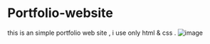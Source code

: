 # Portfolio-website
this is an simple portfolio web site , i use only html &amp; css .
![image](https://github.com/chinmay7111/Portfolio-website/assets/106151106/df2775fc-76fe-4ebc-ba48-bcb257350282)
